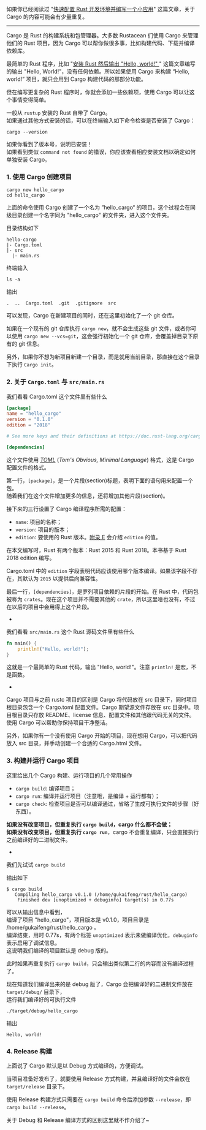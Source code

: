 
如果你已经阅读过 "[快速配置 Rust 开发环境并编写一个小应用](https://gukaifeng.cn/archives/30)" 这篇文章，关于 Cargo 的内容可能会有少量重复。



-----

Cargo 是 Rust 的构建系统和包管理器。大多数 Rustacean 们使用 Cargo 来管理他们的 Rust 项目，因为 Cargo 可以帮你做很多事，比如构建代码、下载并编译依赖库。

最简单的 Rust 程序，比如 "[安装 Rust 然后输出 "Hello, world!" ](https://gukaifeng.cn/archives/31)" 这篇文章编写的输出 "Hello, World!"，没有任何依赖。所以如果使用 Cargo 来构建 “Hello, world!” 项目，就只会用到 Cargo 构建代码的那部分功能。

但在编写更复杂的 Rust 程序时，你就会添加一些依赖项，使用 Cargo 可以让这个事情变得简单。

一般从 `rustup` 安装的 Rust 自带了 Cargo。  
如果通过其他方式安装的话，可以在终端输入如下命令检查是否安装了 Cargo：

```
cargo --version
```

如果你看到了版本号，说明已安装！  
如果看到类似 `command not found` 的错误，你应该查看相应安装文档以确定如何单独安装 Cargo。

<!--more-->

### 1. 使用 Cargo 创建项目

```
cargo new hello_cargo
cd hello_cargo
```

上面的命令使用 Cargo 创建了一个名为 ”hello_cargo“ 的项目，这个过程会在同级目录创建一个名字同为 "hello_cargo" 的文件夹，进入这个文件夹。

目录结构如下

```
hello-cargo
|- Cargo.toml
|- src
  |- main.rs
```

终端输入

```
ls -a
```

输出

```
.  ..  Cargo.toml  .git  .gitignore  src
```

可以发现，Cargo 在新建项目的同时，还在这里初始化了一个 git 仓库。

如果在一个现有的 git 仓库执行 `cargo new`，就不会生成这些 git 文件，或者你可以使用 `cargo new --vcs=git`，这会强行初始化一个 git 仓库，会覆盖掉目录下原有的 git 信息。

另外，如果你不想为新项目新建一个目录，而是就用当前目录，那直接在这个目录下执行 `Cargo init`。





### 2. 关于 `Cargo.toml` 与 `src/main.rs`

我们看看 Cargo.toml 这个文件里有些什么

```toml
[package]
name = "hello_cargo"
version = "0.1.0"
edition = "2018"

# See more keys and their definitions at https://doc.rust-lang.org/cargo/reference/manifest.html

[dependencies]
```

这个文件使用 [*TOML*](https://toml.io/) (*Tom's Obvious, Minimal Language*) 格式，这是 Cargo 配置文件的格式。

第一行，`[package]`，是一个片段(section)标题，表明下面的语句用来配置一个包。  
随着我们在这个文件增加更多的信息，还将增加其他片段(section)。

接下来的三行设置了 Cargo 编译程序所需的配置：

* `name`: 项目的名称；
* `version`: 项目的版本；
* `edition`: 要使用的 Rust 版本。[附录 E](https://kaisery.github.io/trpl-zh-cn/appendix-05-editions.html) 会介绍 `edition` 的值。

在本文编写时，Rust 有两个版本：Rust 2015 和 Rust 2018。本书基于 Rust 2018 edition 编写。

Cargo.toml 中的 `edition` 字段表明代码应该使用哪个版本编译。如果该字段不存在，其默认为 `2015` 以提供后向兼容性。

最后一行，`[dependencies]`，是罗列项目依赖的片段的开始。在 Rust 中，代码包被称为 `crates`。现在这个项目并不需要其他的 `crate`，所以这里啥也没有，不过在以后的项目中会用得上这个片段。



-

我们看看 `src/main.rs` 这个 Rust 源码文件里有些什么

```rust
fn main() {
    println!("Hello, world!");
}
```

这就是一个最简单的 Rust 代码，输出 "Hello, world!"。注意 `println!` 是宏，不是函数。

-

Cargo 项目与之前 rustc 项目的区别是 Cargo 将代码放在 src 目录下，同时项目根目录包含一个 Cargo.toml 配置文件。Cargo 期望源文件存放在 src 目录中。项目根目录只存放 README、license 信息、配置文件和其他跟代码无关的文件。使用 Cargo 可以帮助你保持项目干净整洁。

另外，如果你有一个没有使用 Cargo 开始的项目，现在想用 Cargo，可以把代码放入 src 目录，并手动创建一个合适的 Cargo.html 文件。





### 3. 构建并运行 Cargo 项目

这里给出几个 Cargo 构建、运行项目的几个常用操作

* `cargo build`: 编译项目；
* `cargo run`: 编译并运行项目（注意哦，是编译 + 运行都有）；
* `cargo check`: 检查项目是否可以编译通过，省略了生成可执行文件的步骤（好东西）。

**如果没有改变项目，但重复执行 `cargo build`，cargo 什么都不会做；**  
**如果没有改变项目，但重复执行 `cargo run`**，cargo 不会重复编译，只会直接执行之前编译好的二进制文件。

-

我们先试试 `cargo build`

输出如下

```
$ cargo build
   Compiling hello_cargo v0.1.0 (/home/gukaifeng/rust/hello_cargo)
    Finished dev [unoptimized + debuginfo] target(s) in 0.77s
```

可以从输出信息中看到，  
编译了项目 "hello_cargo"，项目版本是 v0.1.0，项目目录是 /home/gukaifeng/rust/hello_cargo 。  
编译结束，用时 0.77s，有两个标签 `unoptimized` 表示未做编译优化，`debuginfo` 表示启用了调试信息。  
这说明我们编译的项目默认是 debug 版的。

此时如果再重复执行 `cargo build`，只会输出类似第二行的内容而没有编译过程了。

现在知道我们编译出来的是 debug 版了，Cargo 会把编译好的二进制文件放在 `target/debug/` 目录下，  
运行我们编译好的可执行文件

```
./target/debug/hello_cargo
```

输出

```
Hello, world!
```



### 4. Release 构建

上面说了 Cargo 默认是以 Debug 方式编译的，方便调试。

当项目准备好发布了，就要使用 Release 方式构建，并且编译好的文件会放在 `target/release` 目录下。

使用 Release 构建方式只需要在 `cargo build` 命令后添加参数 `--release`，即 `cargo build --release`。

关于 Debug 和 Release 编译方式的区别这里就不作介绍了~

 